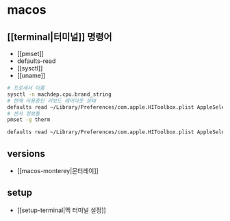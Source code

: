 # macos

## [[terminal|터미널]] 명령어 
- [[pmset]]
- defaults-read
- [[sysctl]]
- [[uname]]


```sh
# 프로세서 이름
sysctl -n machdep.cpu.brand_string
# 현재 사용중인 키보드 레이아웃 상태
defaults read ~/Library/Preferences/com.apple.HIToolbox.plist AppleSelectedInputSources
# 센서 정보들
pmset -g therm
```

```sh
defaults read ~/Library/Preferences/com.apple.HIToolbox.plist AppleSelectedInputSources | grep -i "keyboardlayout name" | sed 's/KeyboardLayout Name = (\s);/_/'
```

## versions
- [[macos-monterey|몬터레이]]

## setup
- [[setup-terminal|맥 터미널 설정]]
